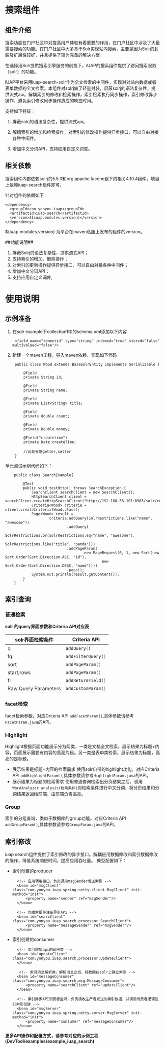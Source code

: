 # 搜索组件 #

## 组件介绍 ##

搜索功能在门户社区中对提高用户体验有着重要的作用，在门户社区中涉及了大量需要搜索的功能。在门户社区中大多基于Solr实现站内搜索，主要是因为Solr的封装及扩展性较好，并且提供了较为完备的解决方案。

在选择用Solr提供搜索引擎服务的前提下，iUAP的搜索组件提供了访问搜索服务（solr）的功能。

iUAP平台采用iuap-search-solr作为全文检索的中间件，实现对对站内数据或者表单数据的全文检索。本组件对solrj做了轻量封装，屏蔽solrj的语法复杂性，提供流式api。解耦索引的修改和检索操作，索引检索执行同步操作，索引修改异步操作，避免索引修改同步操作造成的响应时间。

支持如下特征：

1. 屏蔽solrj的语法复杂性，提供流式api。

2. 解耦索引的增加和检索操作，对索引的修改操作提供异步接口，可以自由对接各种中间件。

3. 增加中文分词API，支持应用自定义词库。

## 相关依赖 ##

搜索组件内部依赖solrj的5.5.0和org.apache.lucene组下的相关4.10.4组件，项目上依赖iuap-search组件即可。

针对组件的依赖如下：

	<dependency>
	  <groupId>com.yonyou.iuap</groupId>
	  <artifactId>iuap-search</artifactId>
	  <version>${iuap.modules.version}</version>
	</dependency>

${iuap.modules.version} 为平台在maven私服上发布的组件的version。

##功能说明##

1.	屏蔽Solrj的语法复杂性，提供流式API；
2.	支持索引的增加、删除操作；
3.	对索引的更新操作提供异步接口，可以自由对接各种中间件；
4.	增加中文分词API；
5.	支持应用自定义词库;


# 使用说明 #

## 示例准备 ##
1. 在solr example下collection1中的schema.xml添加以下内容

		<field name="tenentid" type="string" indexed="true" stored="false" multiValued="false"/>

2. 新建一个maven工程，导入maven依赖，实现如下代码


		public class Wood extends BaseSolrEntity implements Serializable {
		
		    @Field
		    private String id;
		
		    @Field
		    private String name;
		
		    @Field
		    private List<String> title;
		
		    @Field
		    private double count;
		
		    @Field
		    private Double money;
		
		    @Field("createtime")
		    private Date createTime;
		    
		    //此处省略getter,setter
		}

单元测试示例代码如下：

		public class SearchExample{
		    
		    @Test
		    public void testHttp() throws SearchException {
		        SearchClient searchClient = new SearchClient();
		        HttpSearchClient client = searchClient.createHttpSearchClient("http://192.168.56.101:8983/solr/collection1");
		        Criteria<Wood> criteria = client.createCriteria(Wood.class);
		        Page<Wood> result =
		                criteria.addQuery(SolrRestrictions.like("name", "awesome"))
		                        .addQuery(
		                                SolrRestrictions.or(SolrRestrictions.eq("name", "awesome"),
		                                        SolrRestrictions.like("title", "panda")))
		                        .addPageParam(
		                                new PageRequest(0, 1, new Sort(new Sort.Order(Sort.Direction.ASC, "id"),
		                                        new Sort.Order(Sort.Direction.DESC, "name"))))
		                        .page();
		        System.out.println(result.getContent());
		    }
		}


## 索引查询
### 普通检索 ###

**solr 的query界面参数和Criteria API对应表**

<table style="border-collapse:collapse">
	<thead>
		<tr>
			<th>solr界面检索条件</th>
			<th>Criteria API</th>
		</tr>
	</thead>
	<tbody>
		<tr>
			<td>q</td>
			<td><code>addQuery()</code></td>
		</tr>
		<tr>
			<td>fq</td>
			<td><code>addFilterQuery()</code></td>
		</tr>
		<tr>
			<td>sort</td>
			<td><code>addPageParam()</code></td>
		</tr>
		<tr>
			<td>start,rows</td>
			<td><code>addPageParam()</code></td>
		</tr>
		<tr>
			<td>fl</td>
			<td><code>addReturnField()</code></td>
		</tr>
		<tr>
			<td>Raw Query Parameters</td>
			<td><code>addCustomParam()</code></td>
		</tr>
	</tbody>
</table>

### facet检索 ###
facet检索参数，对应Criteria API `addFacetParam()`,具体参数请参考`FacetParam.java`的API。

### Highlight ###
Highlight根据页面功能展示分为两类，一类是文档全文检索，展示结果为标题+内容，页面展示需要有内容的高亮片段。另一类是表单类检索，展示结果为标题，高亮的是标题。
- 展示结果是标题+内容的检索需求
  使用solr自带的highlight功能，对应Criteria API `addHighlightParam()`,具体参数请参考`HighlightParam.java`的API。
- 展示结果为标题的检索需求
  使用普通查询检索出分页结果之后，调用`WordAnalyzer.analysis(检索条件)`对检索条件进行中文分词，将分页结果和分词结果返回给前端，由前端负责高亮。

### Group ###
索引的分组查询，类似于数据库的group功能。对应Criteria API `addGroupParam()`,具体参数请参考`GroupParam.java`的API。

## 索引修改 ##
iuap search组件提供了索引修改的异步接口。解耦应用数据修改和索引数据修改的操作，降低系统响应时间，提高应用吞吐量。
典型配置如下：

- 索引创建的producer

    
    <!-- 索引数据生产者异步API，实现了com.yonyou.iuap.search.msg.MessageSender接口，负责生产索引 --> 
    <bean id="msgSender" class="com.yonyou.iuap.spring.netty.client.NettySender">
    </bean>

	    <!-- 应用调用接口，负责调用msgSender发送索引 -->
	    <bean id="msgClient" class="com.yonyou.iuap.spring.netty.client.MsgClient" init-method="init">
	        <property name="sender" ref="msgSender"/>
	    </bean>
	
	    <!-- 向搜索组件注册异步API -->
	    <bean id="searcClient" class="com.yonyou.iuap.search.processor.SearchClient">
	        <property name="messageSender" ref="msgSender"/>
	    </bean>


- 索引创建的consumer

	
	    <!-- 索引增加api的调用类 -->
	    <bean id="updateClient" class="com.yonyou.iuap.search.processor.UpdateClient">
	    </bean>
	
	     <!-- 索引消息解析类，解析消息之后，将数据在solr上建立索引 -->
	    <bean id="messageConsumer" class="com.yonyou.iuap.search.msg.MessageConsumer">
	        <property name="searchClient" ref="updateClient"/>
	    </bean>
	
	    <!-- 索引异步API消费者监听，负责接收生产者发送的索引数据，并调用消费者逻辑进行索引创建 -->
	    <bean id="msgServer" class="com.yonyou.iuap.spring.netty.server.MsgServer" init-method="init">
	        <property name="consumer" ref="messageConsumer"/>
	    </bean>

**更多API操作和配置方式，请参考对应的示例工程(DevTool/examples/example\_iuap_search)**

